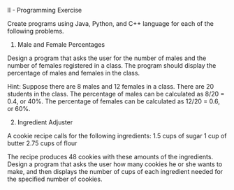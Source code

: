 II - Programming Exercise

Create programs using Java, Python, and C++ language for each of the following problems.

1. Male and Female Percentages

Design a program that asks the user for the number of males and the number of females registered in
a class. The program should display the percentage of males and females in the class.

Hint:
Suppose there are 8 males and 12 females in a class. There are 20 students in the class. The
percentage of males can be calculated as 8/20 = 0.4, or 40%. The percentage of females can be
calculated as 12/20 = 0.6, or 60%.


2. Ingredient Adjuster

A cookie recipe calls for the following ingredients:
1.5 cups of sugar
1 cup of butter
2.75 cups of flour

The recipe produces 48 cookies with these amounts of the ingredients. Design a program that asks
the user how many cookies he or she wants to make, and then displays the number of cups of each ingredient needed for the specified number of cookies.
